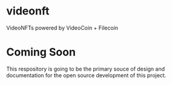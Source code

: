 # videonft
VideoNFTs powered by VideoCoin + Filecoin

# Coming Soon
This respository is going to be the primary souce of design and documentation for the open source development of this project.
